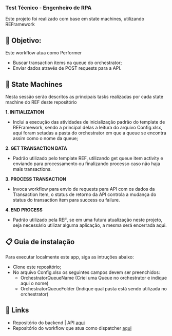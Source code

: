 ### Test Técnico - Engenheiro de RPA ###
Este projeto foi realizado com base em state machines, utilizando REFramework

## 🎯 Objetivo:
Este workflow atua como Performer
- Buscar transaction items na queue do orchestrator;
- Enviar dados através de POST requests para a API.

## 📑 State Machines
Nesta sessão serão descritos as principais tasks realizadas por cada state machine do REF deste repositório

**1. INITIALIZATION**
 - Inclui a execução das atividades de inicialização padrão do template de REFramework, sendo a principal delas a leitura do arquivo Config.xlsx, aqui foram setadas a pasta do orchestrator em que a queue se encontra assim como o nome da queue;

**2. GET TRANSACTION DATA**
 - Padrão utilizado pelo template REF, utilizando get queue item activity e enviando para processamento ou finalizando processo caso não haja mais transactions.

**3. PROCESS TRANSACTION**
- Invoca workflow para envio de requests para API com os dados da Transaction Item, o status de retorno da API controla a mudança do status do transaction item para success ou failure.

**4. END PROCESS**
 - Padrão utilizado pela REF, se em uma futura atualização neste projeto, seja necessário utilizar alguma aplicação, a mesma será encerrada aqui.


## 📋 Guia de instalação
Para executar localmente este app, siga as intruções abaixo:

- Clone este repositório;
- No arquivo Config.xlsx os seguintes campos devem ser preenchidos: 
    - OrchestratorQueueName (Criei uma Queue no orchestrator e indique aqui o nome)
    - OrchestratorQueueFolder (Indique qual pasta está sendo utilizada no orchestrator)

## 🔗 Links

- Repositório do backend | API [aqui](https://github.com/osmfaria/roit-api)
- Repositório do workflow que atua como dispatcher [aqui](https://github.com/osmfaria/RoitRPA)

